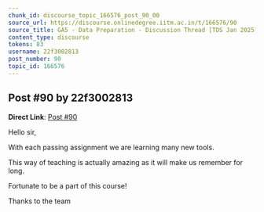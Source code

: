 ```yaml
---
chunk_id: discourse_topic_166576_post_90_00
source_url: https://discourse.onlinedegree.iitm.ac.in/t/166576/90
source_title: GA5 - Data Preparation - Discussion Thread [TDS Jan 2025]
content_type: discourse
tokens: 83
username: 22f3002813
post_number: 90
topic_id: 166576
---
```


## Post #90 by 22f3002813

**Direct Link**: [Post #90](https://discourse.onlinedegree.iitm.ac.in/t/166576/90)

Hello sir,

With each passing assignment we are learning many new tools.

This way of teaching is actually amazing as it will make us remember for long.

Fortunate to be a part of this course!

Thanks to the team
